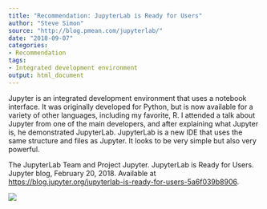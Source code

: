 ```yaml
---
title: "Recommendation: JupyterLab is Ready for Users"
author: "Steve Simon"
source: "http://blog.pmean.com/jupyterlab/"
date: "2018-09-07"
categories:
- Recommendation
tags:
- Integrated development environment
output: html_document
---
```


Jupyter is an integrated development environment that uses a notebook
interface. It was originally developed for Python, but is now available
for a variety of other languages, including my favorite, R. I attended a
talk about Jupyter from one of the main developers, and after explaining
what Jupyter is, he demonstrated JupyterLab. JupyterLab is a new IDE
that uses the same structure and files as Jupyter. It looks to be very
simple but also very powerful.

<!---More--->

The JupyterLab Team and Project Jupyter. JupyterLab is Ready for Users.
Jupyter blog, February 20, 2018. Available at
<https://blog.jupyter.org/jupyterlab-is-ready-for-users-5a6f039b8906>.

![](http://www.pmean.com/images/images/18/jupyterlab01.png)




